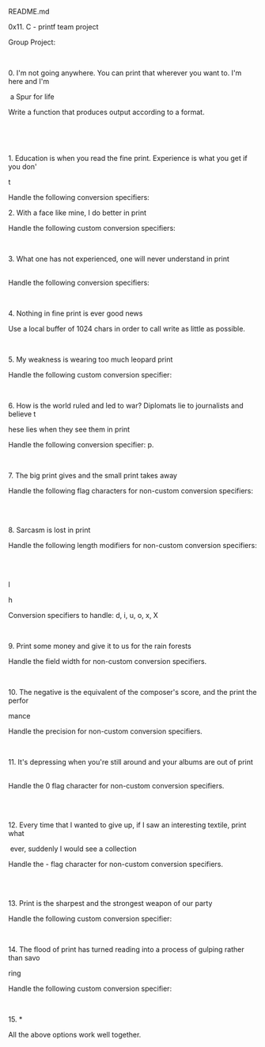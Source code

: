 README.md 

0x11. C - printf team project 

Group Project:                                                                       

                                                                                    

0. I'm not going anywhere. You can print that wherever you want to. I'm here and I'm 

 a Spur for life                                                                     

Write a function that produces output according to a format.                         

                                                                                    

                                                                                    

1. Education is when you read the fine print. Experience is what you get if you don' 

t                                                                                   

Handle the following conversion specifiers: 

2. With a face like mine, I do better in print                                       

Handle the following custom conversion specifiers:                                   

                                                                                    

3. What one has not experienced, one will never understand in print                 

Handle the following conversion specifiers:                                         

                                                                                    

4. Nothing in fine print is ever good news                                           

Use a local buffer of 1024 chars in order to call write as little as possible.       

                                                                                    

5. My weakness is wearing too much leopard print                                     

Handle the following custom conversion specifier:                                   

                                                                                    

6. How is the world ruled and led to war? Diplomats lie to journalists and believe t 

hese lies when they see them in print                                               

Handle the following conversion specifier: p.                                       

                                                                                    

7. The big print gives and the small print takes away                               

Handle the following flag characters for non-custom conversion specifiers:           

                                                                                    

8. Sarcasm is lost in print                                                         

Handle the following length modifiers for non-custom conversion specifiers:         

                                                                                    

l                                                                                   

h                                                                                   

Conversion specifiers to handle: d, i, u, o, x, X                                   

                                                                                    

9. Print some money and give it to us for the rain forests                           

Handle the field width for non-custom conversion specifiers.                         

                                                                                    

10. The negative is the equivalent of the composer's score, and the print the perfor 

mance                                                                               

Handle the precision for non-custom conversion specifiers.                           

                                                                                    

11. It's depressing when you're still around and your albums are out of print       

Handle the 0 flag character for non-custom conversion specifiers.                   

                                                                                    

12. Every time that I wanted to give up, if I saw an interesting textile, print what 

 ever, suddenly I would see a collection                                             

Handle the - flag character for non-custom conversion specifiers.                   

                                                                                    

13. Print is the sharpest and the strongest weapon of our party                     

Handle the following custom conversion specifier:                                   

                                                                                    

14. The flood of print has turned reading into a process of gulping rather than savo 

ring                                                                                 

Handle the following custom conversion specifier:                                   

                                                                                    

15. *                                                                               

All the above options work well together.
